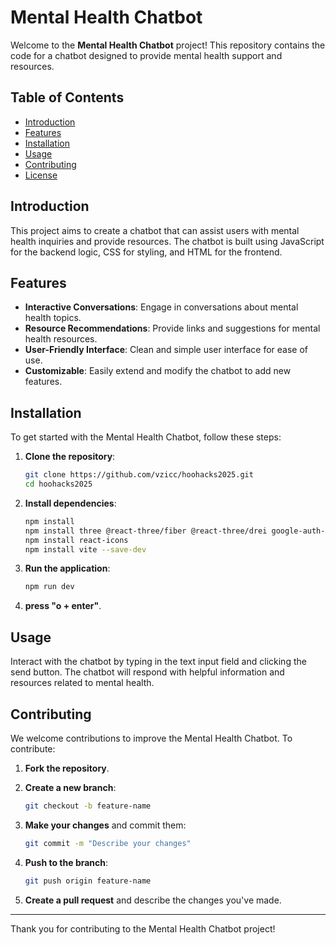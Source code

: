 # Mental Health Chatbot

Welcome to the **Mental Health Chatbot** project! This repository contains the code for a chatbot designed to provide mental health support and resources.

## Table of Contents

- [Introduction](#introduction)
- [Features](#features)
- [Installation](#installation)
- [Usage](#usage)
- [Contributing](#contributing)
- [License](#license)

## Introduction

This project aims to create a chatbot that can assist users with mental health inquiries and provide resources. The chatbot is built using JavaScript for the backend logic, CSS for styling, and HTML for the frontend.

## Features

- **Interactive Conversations**: Engage in conversations about mental health topics.
- **Resource Recommendations**: Provide links and suggestions for mental health resources.
- **User-Friendly Interface**: Clean and simple user interface for ease of use.
- **Customizable**: Easily extend and modify the chatbot to add new features.

## Installation

To get started with the Mental Health Chatbot, follow these steps:

1. **Clone the repository**:
    ```bash
    git clone https://github.com/vzicc/hoohacks2025.git
    cd hoohacks2025
    ```

2. **Install dependencies**:
    ```bash
    npm install
    npm install three @react-three/fiber @react-three/drei google-auth-library @google/generative-ai
    npm install react-icons
    npm install vite --save-dev
    ```

3. **Run the application**:
    ```bash
    npm run dev
    ```

4. **press "o + enter"**.

## Usage

Interact with the chatbot by typing in the text input field and clicking the send button. The chatbot will respond with helpful information and resources related to mental health.

## Contributing

We welcome contributions to improve the Mental Health Chatbot. To contribute:

1. **Fork the repository**.
2. **Create a new branch**:
    ```bash
    git checkout -b feature-name
    ```

3. **Make your changes** and commit them:
    ```bash
    git commit -m "Describe your changes"
    ```

4. **Push to the branch**:
    ```bash
    git push origin feature-name
    ```

5. **Create a pull request** and describe the changes you've made.

---

Thank you for contributing to the Mental Health Chatbot project!
